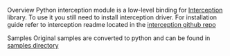 Overview
Python interception module is a low-level binding for [Interception][interception] library.
To use it you still need to install interception driver.
For installation guide refer to interception readme located in the [interception github repo][interception]

Samples
Original samples are converted to python and can be found in [samples directory][samples]

[interception]: https://github.com/oblitum/interception/
[samples]: https://github.com/vpoverennov/interception-cffi/tree/master/samples
